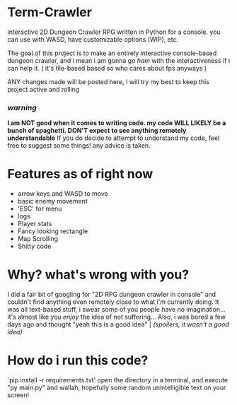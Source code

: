 # Term-Crawler
interactive 2D Dungeon Crawler RPG written in Python for a console. you can use with WASD, have customizable options (WIP), etc.

The goal of this project is to make an entirely interactive console-based dungeon crawler, and i mean i am gonna go _ham_ with the interactiveness if i can help it. ( it's tile-based based so who cares about fps anyways )

ANY changes made will be posted here, I will try my best to keep this project active and rolling

### *warning*

**I am NOT good when it comes to writing code. my code WILL LIKELY be a bunch of spaghetti. DON'T expect to see anything remotely understandable**
If you do decide to attempt to understand my code, feel free to suggest some things! any advice is taken.

# Features as of right now
- arrow keys and WASD to move
- basic enemy movement
- 'ESC' for menu
- logs
- Player stats
- Fancy looking rectangle
- Map Scrolling
- Shitty code

# Why? what's wrong with you?
I did a fair bit of googling for "2D RPG dungeon crawler in console" and couldn't find anything even remotely close to what i'm currently doing. It was all text-based stuff, i swear some of you people have no imagination... it's almost like you _enjoy_ the idea of not suffering...
Also, i was bored a few days ago and thought "yeah this is a good idea" | *(spoilers, it wasn't a good idea)*
# How do i run this code?
`pip install -r requirements.txt' open the directory in a terminal, and execute "py main.py" and wallah, hopefully some random unintelligible text on your screen!
